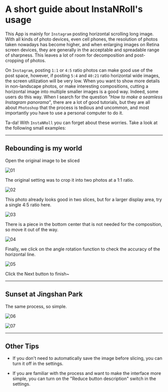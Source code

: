 # A short guide about InstaNRoll's usage

This App is mainly for `Instagram` posting horizontal scrolling long image.
With all kinds of photo devices, even cell phones, the resolution of photos taken nowadays has become higher, and when enlarging images on Retina screen devices, they are generally in the acceptable and spreadable range of sharpness. This leaves a lot of room for decomposition and post-cropping of photos.

On `Instagram`, posting `1:1` or `4:5` ratio photos can make good use of the post space, however, if posting `5:4` and `40:21` ratio horizontal wide images, the screen utilization will be very low. When you want to show more details in non-landscape photos, or make interesting compositions, cutting a horizontal image into multiple smaller images is a good way. Indeed, some users do this way. When I search for the question *"How to make a seamless Instagram panorama"*, there are a lot of good tutorials, but they are all about `Photoshop` that the process is tedious and uncommon, and most importantly you have to use a personal computer to do it.

Ta-da! With `InstaNRoll` you can forget about these worries. Take a look at the following small examples:

--- 

## Rebounding is my world

Open the original image to be sliced

![01](https://gifshelf.github.io/ac_project/app/iOS/InstaNRoll/tips/tip_01/images/IMG_9385.jpg)

The original setting was to crop it into two photos at a 1:1 ratio.

![02](https://gifshelf.github.io/ac_project/app/iOS/InstaNRoll/tips/tip_01/images/IMG_9393.jpg)

This photo already looks good in two slices, but for a larger display area, try a single 4:5 ratio here.

![03](https://gifshelf.github.io/ac_project/app/iOS/InstaNRoll/tips/tip_01/images/IMG_9387.jpg)

There is a piece in the bottom center that is not needed for the composition, so move it out of the way.

![04](https://gifshelf.github.io/ac_project/app/iOS/InstaNRoll/tips/tip_01/images/IMG_9398.jpg)

Finally, we click on the angle rotation function to check the accuracy of the horizontal line.

![05](https://gifshelf.github.io/ac_project/app/iOS/InstaNRoll/tips/tip_01/images/IMB_A7uiS6.GIF)

Click the Next button to finish~

--- 

## Sunset at Jingshan Park

The same process, so simple.

![06](https://gifshelf.github.io/ac_project/app/iOS/InstaNRoll/tips/tip_01/images/IMG_184.jpg)

![07](https://gifshelf.github.io/ac_project/app/iOS/InstaNRoll/tips/tip_01/images/IMB_keQWyv.GIF)

---

## Other Tips	

- If you don't need to automatically save the image before slicing, you can turn it off in the settings.

- If you are familiar with the process and want to make the interface more simple, you can turn on the "Reduce button description" switch in the settings.



